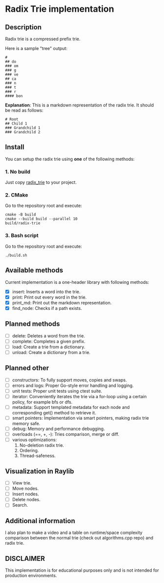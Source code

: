 # Radix Trie implementation

## Description
Radix trie is a compressed prefix trie. 

Here is a sample "tree" output:

```
# 
## do
### om
### g
### ve
## ca
### n
### t
### r
#### bon
```

**Explanation**: This is a markdown representation of the radix trie. It should be read as follows:
```
# Root
## Child 1
### Grandchild 1
### Grandchild 2
```

## Install

You can setup the radix trie using **one** of the following methods:

### 1. No build
Just copy [radix\_trie](src/radix_trie.hpp) to your project.

### 2. CMake
Go to the repository root and execute:
```
cmake -B build
cmake --build build --parallel 10
build/radix-trie
```

### 3. Bash script
Go to the repository root and execute:
```
./build.sh
```

## Available methods 
Current implementation is a one-header library with following methods:
- [x] insert: Inserts a word into the trie.
- [x] print: Print out every word in the trie. 
- [x] print\_md: Print out the markdown representation. 
- [x] find\_node: Checks if a path exists.

## Planned methods
- [ ] delete: Deletes a word from the trie.
- [ ] complete: Completes a given prefix.
- [ ] load: Create a trie from a dictionary.
- [ ] unload: Create a dictionary from a trie.

## Planned other
- [ ] constructors: To fully support moves, copies and swaps.
- [ ] errors and logs: Proper Go-style error handling and logging. 
- [ ] unit tests: Proper unit tests using ctest suite. 
- [ ] iterator: Conveniently iterates the trie via a for-loop using a certain policy, for example bfs or dfs.
- [ ] metadata: Support templated metadata for each node and corresponding get() method to retrieve it.
- [ ] smart pointers: Implementation via smart pointers, making radix trie memory safe.
- [ ] debug: Memory and performance debugging. 
- [ ] overloads (==, +, -): Tries comparison, merge or diff.
- [ ] various optimizations:
    1. No-deletion radix trie.
    2. Ordering.
    3. Thread-safeness.

## Visualization in Raylib
- [ ] View trie.
- [ ] Move nodes.
- [ ] Insert nodes.
- [ ] Delete nodes. 
- [ ] Search.

## Additional information
I also plan to make a video and a table on runtime/space complexity comparison between the normal trie (check out algorithms.cpp repo) and radix trie.

## DISCLAIMER
This implementation is for educational purposes only and is not intended for production environments.
